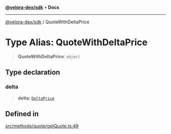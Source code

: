 [**@velora-dex/sdk**](../README.md) • **Docs**

***

[@velora-dex/sdk](../globals.md) / QuoteWithDeltaPrice

# Type Alias: QuoteWithDeltaPrice

> **QuoteWithDeltaPrice**: `object`

## Type declaration

### delta

> **delta**: [`DeltaPrice`](DeltaPrice.md)

## Defined in

[src/methods/quote/getQuote.ts:49](https://github.com/VeloraDEX/sdk/blob/master/src/methods/quote/getQuote.ts#L49)
